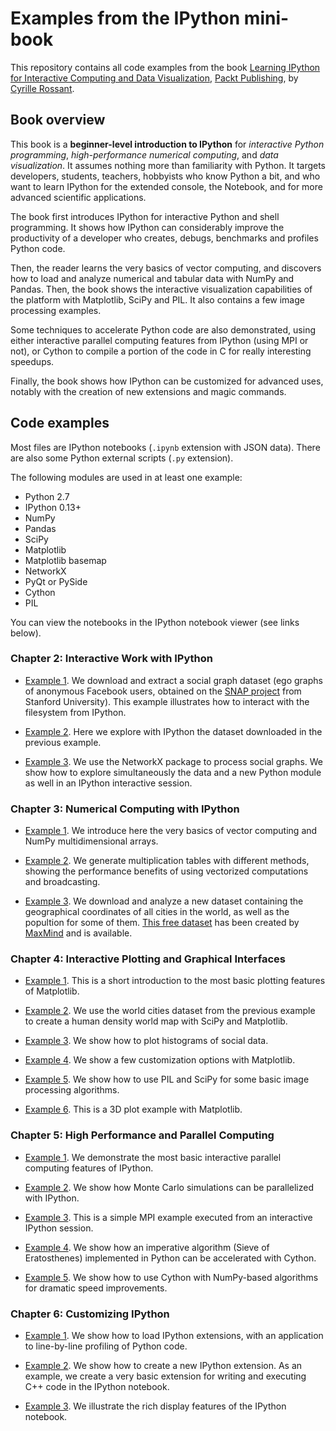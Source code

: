 Examples from the IPython mini-book
===================================

This repository contains all code examples from the book [Learning IPython for Interactive Computing and Data Visualization](http://www.packtpub.com/learning-ipython-for-interactive-computing-and-data-visualization/book), [Packt Publishing](http://www.packtpub.com), by [Cyrille Rossant](http://cyrille.rossant.net).


Book overview
-------------

This book is a **beginner-level introduction to IPython** for *interactive Python programming*, *high-performance numerical computing*, and *data visualization*. It assumes nothing more than familiarity with Python. It targets developers, students, teachers, hobbyists who know Python a bit, and who want to learn IPython for the extended console, the Notebook, and for more advanced scientific applications.

The book first introduces IPython for interactive Python and shell programming. It shows how IPython can considerably improve the productivity of a developer who creates, debugs, benchmarks and profiles Python code.

Then, the reader learns the very basics of vector computing, and discovers how to load and analyze numerical and tabular data with NumPy and Pandas. Then, the book shows the interactive visualization capabilities of the platform with Matplotlib, SciPy and PIL. It also contains a few image processing examples.

Some techniques to accelerate Python code are also demonstrated, using either interactive parallel computing features from IPython (using MPI or not), or Cython to compile a portion of the code in C for really interesting speedups.

Finally, the book shows how IPython can be customized for advanced uses, notably with the creation of new extensions and magic commands.


Code examples
-------------

Most files are IPython notebooks (`.ipynb` extension with JSON data). There are also some Python external scripts (`.py` extension).

The following modules are used in at least one example:

  * Python 2.7
  * IPython 0.13+
  * NumPy
  * Pandas
  * SciPy
  * Matplotlib
  * Matplotlib basemap
  * NetworkX
  * PyQt or PySide
  * Cython
  * PIL

You can view the notebooks in the IPython notebook viewer (see links below).


### Chapter 2: Interactive Work with IPython

  * [Example 1](http://nbviewer.ipython.org/url/raw.github.com/rossant/ipython-minibook/master/chapter2/201-facebook-data-download.ipynb). We download and extract a social graph dataset (ego graphs of anonymous Facebook users, obtained on the [SNAP project](snap.stanford.edu/data/) from Stanford University). This example illustrates how to interact with the filesystem from IPython.
  
  * [Example 2](http://nbviewer.ipython.org/url/raw.github.com/rossant/ipython-minibook/master/chapter2/202-facebook-data-explore.ipynb). Here we explore with IPython the dataset downloaded in the previous example.
  
  * [Example 3](http://nbviewer.ipython.org/url/raw.github.com/rossant/ipython-minibook/master/chapter2/203-networkx.ipynb). We use the NetworkX package to process social graphs. We show how to explore simultaneously the data and a new Python module as well in an IPython interactive session.


### Chapter 3: Numerical Computing with IPython

  * [Example 1](http://nbviewer.ipython.org/url/raw.github.com/rossant/ipython-minibook/master/chapter3/301-vector-computations.ipynb). We introduce here the very basics of vector computing and NumPy multidimensional arrays.
  
  * [Example 2](http://nbviewer.ipython.org/url/raw.github.com/rossant/ipython-minibook/master/chapter3/302-multiplication-tables.ipynb). We generate multiplication tables with different methods, showing the performance benefits of using vectorized computations and broadcasting.
  
  * [Example 3](http://nbviewer.ipython.org/url/raw.github.com/rossant/ipython-minibook/master/chapter3/303-cities-data-explore.ipynb). We download and analyze a new dataset containing the geographical coordinates of all cities in the world, as well as the popultion for some of them. [This free dataset](http://www.maxmind.com/en/worldcities) has been created by [MaxMind](http://www.maxmind.com/) and is available.


### Chapter 4: Interactive Plotting and Graphical Interfaces

  * [Example 1](http://nbviewer.ipython.org/url/raw.github.com/rossant/ipython-minibook/master/chapter4/401-matplotlib-intro.ipynb). This is a short introduction to the most basic plotting features of Matplotlib.
  
  * [Example 2](http://nbviewer.ipython.org/url/raw.github.com/rossant/ipython-minibook/master/chapter4/402-world-map.ipynb). We use the world cities dataset from the previous example to create a human density world map with SciPy and Matplotlib.
  
  * [Example 3](http://nbviewer.ipython.org/url/raw.github.com/rossant/ipython-minibook/master/chapter4/403-histograms.ipynb). We show how to plot histograms of social data.
  
  * [Example 4](http://nbviewer.ipython.org/url/raw.github.com/rossant/ipython-minibook/master/chapter4/404-customization.ipynb). We show a few customization options with Matplotlib.
  
  * [Example 5](http://nbviewer.ipython.org/url/raw.github.com/rossant/ipython-minibook/master/chapter4/405-image-processing.ipynb). We show how to use PIL and SciPy for some basic image processing algorithms.
  
  * [Example 6](http://nbviewer.ipython.org/url/raw.github.com/rossant/ipython-minibook/master/chapter4/406-plot3d.ipynb). This is a 3D plot example with Matplotlib.


### Chapter 5: High Performance and Parallel Computing

  * [Example 1](http://nbviewer.ipython.org/url/raw.github.com/rossant/ipython-minibook/master/chapter5/501-parallel-computing.ipynb). We demonstrate the most basic interactive parallel computing features of IPython.
  
  * [Example 2](http://nbviewer.ipython.org/url/raw.github.com/rossant/ipython-minibook/master/chapter5/502-monte-carlo.ipynb). We show how Monte Carlo simulations can be parallelized with IPython.
  
  * [Example 3](http://nbviewer.ipython.org/url/raw.github.com/rossant/ipython-minibook/master/chapter5/503-mpi.ipynb). This is a simple MPI example executed from an interactive IPython session.
  
  * [Example 4](http://nbviewer.ipython.org/url/raw.github.com/rossant/ipython-minibook/master/chapter5/504-cython-eratosthenes.ipynb). We show how an imperative algorithm (Sieve of Eratosthenes) implemented in Python can be accelerated with Cython.
  
  * [Example 5](http://nbviewer.ipython.org/url/raw.github.com/rossant/ipython-minibook/master/chapter5/505-cython-numpy.ipynb). We show how to use Cython with NumPy-based algorithms for dramatic speed improvements.


### Chapter 6: Customizing IPython

  * [Example 1](http://nbviewer.ipython.org/url/raw.github.com/rossant/ipython-minibook/master/chapter6/601-lprof.ipynb). We show how to load IPython extensions, with an application to line-by-line profiling of Python code.
  
  * [Example 2](http://nbviewer.ipython.org/url/raw.github.com/rossant/ipython-minibook/master/chapter6/602-cpp.ipynb). We show how to create a new IPython extension. As an example, we create a very basic extension for writing and executing C++ code in the IPython notebook.
  
  * [Example 3](http://nbviewer.ipython.org/url/raw.github.com/rossant/ipython-minibook/master/chapter6/603-notebook-rich-display.ipynb). We illustrate the rich display features of the IPython notebook.
